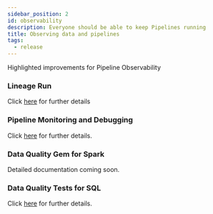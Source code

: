 ```yaml
---
sidebar_position: 2
id: observability
description: Everyone should be able to keep Pipelines running
title: Observing data and pipelines
tags:
  - release
---
```


Highlighted improvements for Pipeline Observability

### Lineage Run

Click [here](/docs/lineage/lineage-run-and-diagnose.md) for further details

### Pipeline Monitoring and Debugging

Click [here](/docs/Orchestration/pipeline-monitoring/use-pipeline-monitoring.md) for further details.

### Data Quality Gem for Spark

Detailed documentation coming soon.

### Data Quality Tests for SQL

Click [here](/docs/ci-cd/data-tests/data-tests.md) for further details.

